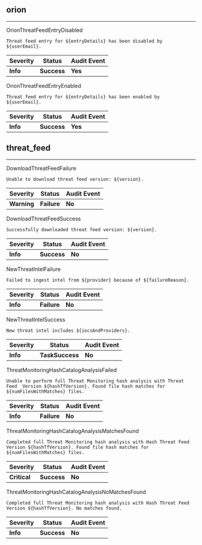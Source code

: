 ## orion

______________________________________________________________________

OrionThreatFeedEntryDisabled

```text
Threat feed entry for ${entryDetails} has been disabled by ${userEmail}.
```

| Severity | Status      | Audit Event |
| -------- | ----------- | ----------- |
| **Info** | **Success** | **Yes**     |

OrionThreatFeedEntryEnabled

```text
Threat feed entry for ${entryDetails} has been enabled by ${userEmail}.
```

| Severity | Status      | Audit Event |
| -------- | ----------- | ----------- |
| **Info** | **Success** | **Yes**     |

## threat_feed

______________________________________________________________________

DownloadThreatFeedFailure

```text
Unable to download threat feed version: ${version}.
```

| Severity    | Status      | Audit Event |
| ----------- | ----------- | ----------- |
| **Warning** | **Failure** | **No**      |

DownloadThreatFeedSuccess

```text
Successfully downloaded threat feed version: ${version}.
```

| Severity | Status      | Audit Event |
| -------- | ----------- | ----------- |
| **Info** | **Success** | **No**      |

NewThreatIntelFailure

```text
Failed to ingest intel from ${provider} because of ${failureReason}.
```

| Severity | Status      | Audit Event |
| -------- | ----------- | ----------- |
| **Info** | **Failure** | **No**      |

NewThreatIntelSuccess

```text
New threat intel includes ${iocsAndProviders}.
```

| Severity | Status          | Audit Event |
| -------- | --------------- | ----------- |
| **Info** | **TaskSuccess** | **No**      |

ThreatMonitoringHashCatalogAnalysisFailed

```text
Unable to perform full Threat Monitoring hash analysis with Threat Feed  Version ${hashTfVersion}. Found file hash matches for ${numFilesWithMatches} files.
```

| Severity | Status      | Audit Event |
| -------- | ----------- | ----------- |
| **Info** | **Failure** | **No**      |

ThreatMonitoringHashCatalogAnalysisMatchesFound

```text
Completed full Threat Monitoring hash analysis with Hash Threat Feed  Version ${hashTfVersion}. Found file hash matches for ${numFilesWithMatches} files.
```

| Severity     | Status      | Audit Event |
| ------------ | ----------- | ----------- |
| **Critical** | **Success** | **No**      |

ThreatMonitoringHashCatalogAnalysisNoMatchesFound

```text
Completed full Threat Monitoring hash analysis with Hash Threat Feed  Version ${hashTfVersion}. No matches found.
```

| Severity | Status      | Audit Event |
| -------- | ----------- | ----------- |
| **Info** | **Success** | **No**      |
